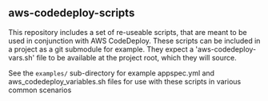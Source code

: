 ## aws-codedeploy-scripts

This repository includes a set of re-useable scripts, that are meant to be
used in conjunction with AWS CodeDeploy. These scripts can be included in a
project as a git submodule for example. They expect a 'aws-codedeploy-vars.sh' file
to be available at the project root, which they will source.

See the `examples/` sub-directory for example appspec.yml and aws_codedeploy_variables.sh files for use with these scripts
in various common scenarios
